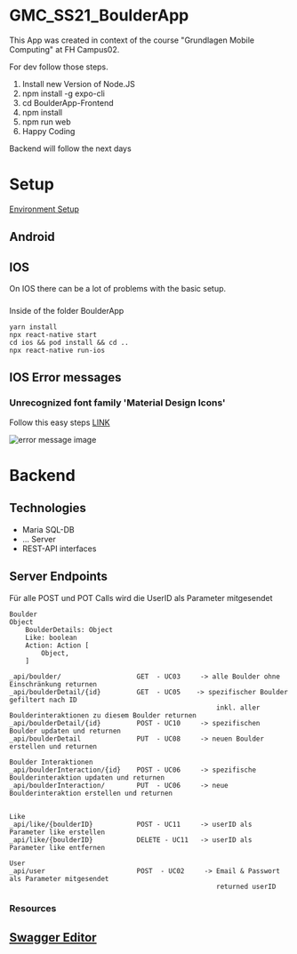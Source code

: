# GMC_SS21_BoulderApp
This App was created in context of the course "Grundlagen Mobile Computing" at FH Campus02. 

For dev follow those steps. 
1. Install new Version of Node.JS
2. npm install -g expo-cli
3. cd BoulderApp-Frontend
4. npm install 
5. npm run web
6. Happy Coding

Backend will follow the next days


# Setup
[Environment Setup](https://reactnative.dev/docs/environment-setup)
## Android
## IOS
On IOS there can be a lot of problems with the basic setup.
### 
Inside of the folder BoulderApp
```
yarn install
npx react-native start
cd ios && pod install && cd ..
npx react-native run-ios
```
## IOS Error messages
### Unrecognized font family 'Material Design Icons'
Follow this easy steps [LINK](https://reactnativecode.com/unrecognized-font-family-material-design-icons/)

![error message image](https://reactnativecode.com/wp-content/uploads/2020/12/Unrecognized_Font_Family.png "Unrecognized font family 'Material Design Icons IOS Error message'" )

# Backend
## Technologies
- Maria SQL-DB
- ... Server
- REST-API interfaces

## Server Endpoints
Für alle POST und POT Calls wird die UserID als Parameter mitgesendet
```
Boulder
Object
    BoulderDetails: Object
    Like: boolean
    Action: Action [
        Object,
    ]

_api/boulder/                   GET  - UC03     -> alle Boulder ohne Einschränkung returnen
_api/boulderDetail/{id}         GET  - UC05    -> spezifischer Boulder gefiltert nach ID
                                                    inkl. aller Boulderinteraktionen zu diesem Boulder returnen
_api/boulderDetail/{id}         POST - UC10     -> spezifischen Boulder updaten und returnen                                         
_api/boulderDetail              PUT  - UC08     -> neuen Boulder erstellen und returnen

Boulder Interaktionen
_api/boulderInteraction/{id}    POST - UC06     -> spezifische Boulderinteraktion updaten und returnen
_api/boulderInteraction/        PUT  - UC06     -> neue Boulderinteraktion erstellen und returnen


Like
_api/like/{boulderID}           POST - UC11     -> userID als Parameter like erstellen
_api/like/{boulderID}           DELETE - UC11   -> userID als Parameter like entfernen

User
_api/user                       POST  - UC02     -> Email & Passwort als Parameter mitgesendet 
                                                    returned userID

```

### Resources
[Swagger Editor](https://editor.swagger.io/)
- 